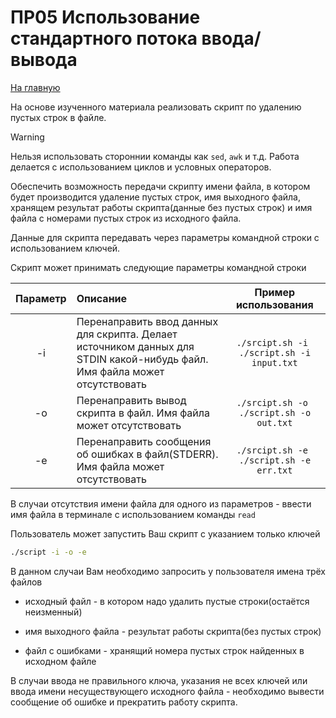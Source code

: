 # ПР05 Использование стандартного потока ввода/вывода

[На главную](/mdk0401.github.io)

На основе изученного материала реализовать скрипт по удалению пустых строк в файле.

> [!WARNING]
> Нельзя использовать стороннии команды как ```sed```, ```awk``` и т.д. Работа делается с использованием циклов и условных операторов.

Обеспечить возможность передачи скрипту имени файла, в котором будет производится удаление пустых строк, имя выходного файла, хранящем результат работы скрипта(данные без пустых строк) и имя файла с номерами пустых строк из исходного файла.

Данные для скрипта передавать через параметры командной строки с использованием ключей.

Скрипт может принимать следующие параметры командной строки

| Параметр | Описание | Пример использования |
| :--: | :-- | :--: |
| -i | Перенаправить ввод данных для скрипта. Делает источником данных для STDIN какой-нибудь файл. Имя файла может отсутствовать | ```./srcipt.sh -i ``` ```./script.sh -i input.txt```|
| -o | Перенаправить вывод скрипта в файл. Имя файла может отсутствовать | ```./srcipt.sh -o ``` ```./script.sh -o out.txt``` |
| -e | Перенаправить сообщения об ошибках в файл(STDERR). Имя файла может отсутствовать | ```./srcipt.sh -e ``` ```./script.sh -e err.txt``` |

В случаи отсутствия имени файла для одного из параметров - ввести имя файла в терминале с использованием команды ```read```

Пользователь может запустить Ваш скрипт с указанием только ключей

```bash
./script -i -o -e
```

В данном случаи Вам необходимо запросить у пользователя имена трёх файлов

+ исходный файл - в котором надо удалить пустые строки(остаётся неизменный)

+ имя выходного файла - результат работы скрипта(без пустых строк)

+ файл с ошибками - хранящий номера пустых строк найденных в исходном файле

В случаи ввода не правильного ключа, указания не всех ключей или ввода имени несуществующего исходного файла - необходимо вывести сообщение об ошибке и прекратить работу скрипта.